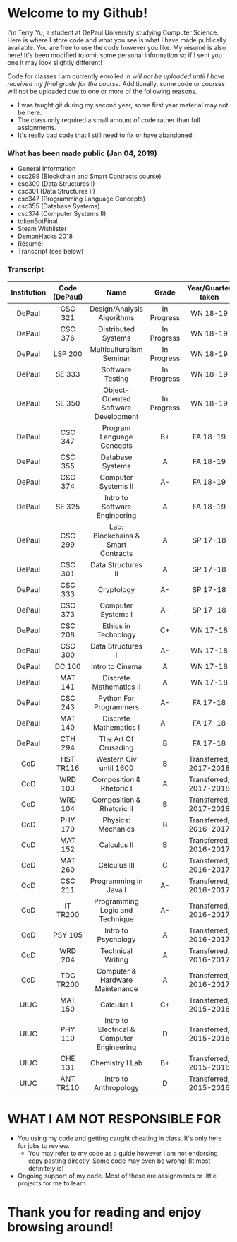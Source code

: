 # Welcome to my Github! #

I'm Terry Yu, a student at DePaul University studying Computer Science. Here is where I store code and what you see is what I have made publically available. You are free to use the code however you like. My résumé is also here! It's been modified to omit some personal information so if I sent you one it may look slightly different!


Code for classes I am currently enrolled in *will not be uploaded until I have received my final grade for the course.* Additionally, some code or courses will not be uploaded due to one or more of the following reasons.


* I was taught git during my second year, some first year material may not be here.
* The class only required a small amount of code rather than full assignments.
* It's really bad code that I still need to fix or have abandoned!


### What has been made public (Jan 04, 2019) ###

* General Information
* csc299 (Blockchain and Smart Contracts course)
* csc300 (Data Structures I)
* csc301 (Data Structures II)
* csc347 (Programming Language Concepts)
* csc355 (Database Systems)
* csc374 (Computer Systems II)
* tokenBotFinal
* Steam Wishlister
* DemonHacks 2018
* Résumé!
* Transcript (see below)

### Transcript ###

**Institution**|**Code (DePaul)**|**Name**|**Grade**|**Year/Quarter taken**
:-----:|:-----:|:-----:|:-----:|:-----:
DePaul|CSC 321|Design/Analysis Algorithms|In Progress|WN 18-19
DePaul|CSC 376|Distributed Systems|In Progress|WN 18-19
DePaul|LSP 200|Multiculturalism Seminar|In Progress|WN 18-19
DePaul|SE 333|Software Testing|In Progress|WN 18-19
DePaul|SE 350|Object-Oriented Software Development|In Progress|WN 18-19
DePaul|CSC 347|Program Language Concepts|B+|FA 18-19
DePaul|CSC 355|Database Systems|A|FA 18-19
DePaul|CSC 374|Computer Systems II|A-|FA 18-19
DePaul|SE 325|Intro to Software Engineering|A|FA 18-19
DePaul|CSC 299|Lab: Blockchains & Smart Contracts|A|SP 17-18
DePaul|CSC 301|Data Structures II|A|SP 17-18
DePaul|CSC 333|Cryptology|A-|SP 17-18
DePaul|CSC 373|Computer Systems I|A-|SP 17-18
DePaul|CSC 208|Ethics in Technology|C+|WN 17-18
DePaul|CSC 300|Data Structures I|A-|WN 17-18
DePaul|DC 100|Intro to Cinema|A|WN 17-18
DePaul|MAT 141|Discrete Mathematics II|A|WN 17-18
DePaul|CSC 243|Python For Programmers|A-|FA 17-18
DePaul|MAT 140|Discrete Mathematics I|A-|FA 17-18
DePaul|CTH 294|The Art Of Crusading|B|FA 17-18
CoD|HST TR116|Western Civ until 1600|B|Transferred, 2017-2018
CoD|WRD 103|Composition & Rhetoric I|A|Transferred, 2017-2018
CoD|WRD 104|Composition & Rhetoric II|B|Transferred, 2017-2018
CoD|PHY 170|Physics: Mechanics|B|Transferred, 2016-2017
CoD|MAT 152|Calculus II|B|Transferred, 2016-2017
CoD|MAT 260|Calculus III|C|Transferred, 2016-2017
CoD|CSC 211|Programming in Java I|A-|Transferred, 2016-2017
CoD|IT TR200|Programming Logic and Technique|A-|Transferred, 2016-2017
CoD|PSY 105|Intro to Psychology|A|Transferred, 2016-2017
CoD|WRD 204 |Technical Writing|A|Transferred, 2016-2017
CoD|TDC TR200|Computer & Hardware Maintenance|A|Transferred, 2016-2017
UIUC|MAT 150|Calculus I|C+|Transferred, 2015-2016
UIUC|PHY 110|Intro to Electrical & Computer Engineering|D|Transferred, 2015-2016
UIUC|CHE 131|Chemistry I Lab|B+|Transferred, 2015-2016
UIUC|ANT TR110|Intro to Anthropology|D|Transferred, 2015-2016


# WHAT I AM NOT RESPONSIBLE FOR #

* You using my code and getting caught cheating in class. It's only here for jobs to review. 
	+ You may refer to my code as a guide however I am not endorsing copy pasting directly. Some code may even be wrong! (It most definitely is)
* Ongoing support of my code. Most of these are assignments or little projects for me to learn.


# Thank you for reading and enjoy browsing around! #
